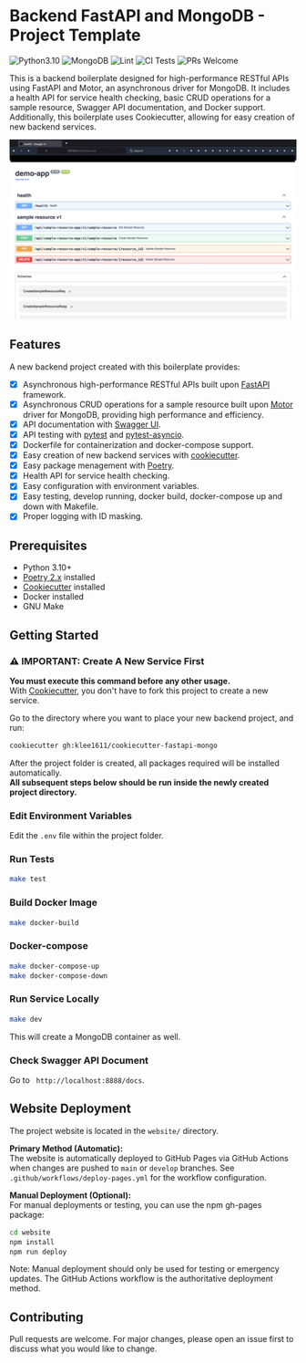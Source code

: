 # Backend FastAPI and MongoDB - Project Template
![Python3.10](https://img.shields.io/badge/Python-3.10-brightgreen.svg?style=flat-square)
![MongoDB](https://img.shields.io/badge/MongoDB-3.6-brightgreen.svg?style=flat-square)
![Lint](https://github.com/klee1611/cookiecutter-fastapi-mongo/actions/workflows/lint.yml/badge.svg)
![CI Tests](https://github.com/klee1611/cookiecutter-fastapi-mongo/actions/workflows/ci.yml/badge.svg)
![PRs Welcome](https://img.shields.io/badge/PRs-welcome-brightgreen.svg?style=flat-square)


This is a backend boilerplate designed for high-performance RESTful APIs using FastAPI and Motor, an asynchronous driver for MongoDB. It includes a health API for service health checking, basic CRUD operations for a sample resource, Swagger API documentation, and Docker support. Additionally, this boilerplate uses Cookiecutter, allowing for easy creation of new backend services.

![api document screenshot](screenshot/api_document.png)

## Features
A new backend project created with this boilerplate provides:
- [x] Asynchronous high-performance RESTful APIs built upon [FastAPI](https://fastapi.tiangolo.com/) framework.
- [x] Asynchronous CRUD operations for a sample resource built upon [Motor](https://motor.readthedocs.io/en/stable/) driver for MongoDB, providing high performance and efficiency.
- [x] API documentation with [Swagger UI](https://swagger.io/tools/swagger-ui/).
- [x] API testing with [pytest](https://docs.pytest.org/en/7.1.x/) and [pytest-asyncio](https://github.com/pytest-dev/pytest-asyncio).
- [x] Dockerfile for containerization and docker-compose support.
- [x] Easy creation of new backend services with [cookiecutter](https://github.com/cookiecutter/cookiecutter).
- [x] Easy package menagement with [Poetry](https://python-poetry.org/).
- [x] Health API for service health checking.
- [x] Easy configuration with environment variables.
- [x] Easy testing, develop running, docker build, docker-compose up and down with Makefile.
- [x] Proper logging with ID masking.

## Prerequisites
- Python 3.10+
- [Poetry 2.x](https://python-poetry.org/) installed
- [Cookiecutter](https://github.com/cookiecutter/cookiecutter) installed
- Docker installed
- GNU Make

## Getting Started

### ⚠️ IMPORTANT: Create A New Service First
**You must execute this command before any other usage.**  
With [Cookiecutter](https://github.com/cookiecutter/cookiecutter), you don't have to fork this project to create a new service.

Go to the directory where you want to place your new backend project, and run:

```sh
cookiecutter gh:klee1611/cookiecutter-fastapi-mongo
```

After the project folder is created, all packages required will be installed automatically.  
**All subsequent steps below should be run inside the newly created project directory.**  

### Edit Environment Variables
Edit the `.env` file within the project folder.

### Run Tests
```sh
make test
```

### Build Docker Image
```sh
make docker-build
```

### Docker-compose
```sh
make docker-compose-up
make docker-compose-down
```

### Run Service Locally
```sh
make dev
```
This will create a MongoDB container as well.

### Check Swagger API Document
Go to ` http://localhost:8888/docs`.

## Website Deployment

The project website is located in the `website/` directory.

**Primary Method (Automatic):**  
The website is automatically deployed to GitHub Pages via GitHub Actions when changes are pushed to `main` or `develop` branches. See `.github/workflows/deploy-pages.yml` for the workflow configuration.

**Manual Deployment (Optional):**  
For manual deployments or testing, you can use the npm gh-pages package:

```sh
cd website
npm install
npm run deploy
```

Note: Manual deployment should only be used for testing or emergency updates. The GitHub Actions workflow is the authoritative deployment method.

## Contributing
Pull requests are welcome. For major changes, please open an issue first to discuss what you would like to change.
